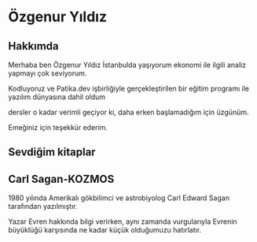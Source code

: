 <h1>Özgenur Yıldız</h1>


<h2>Hakkımda</h2>

<p> Merhaba ben Özgenur Yıldız İstanbulda yaşıyorum ekonomi ile ilgili analiz yapmayı çok seviyorum.</p>
<p> Kodluyoruz ve Patika.dev işbirliğiyle gerçekleştirilen bir eğitim programı ile yazılım dünyasına dahil oldum </p> 
<p> dersler o kadar verimli geçiyor ki, daha erken başlamadığım için üzgünüm. </p>    
<p> Emeğiniz için teşekkür ederim. </p>


<!--AÇIKLAMA
kendimle ilgili bilgiler verirken aynı zamanda bana değer katan bir oluşuma teşekkür etmek istedim-->

<h2>Sevdiğim kitaplar</h2>


<h2> Carl Sagan-KOZMOS </h2>

<p> 1980 yılında Amerikalı gökbilimci ve astrobiyolog
    Carl Edward Sagan tarafından yazılmıştır. </p>
<p> Yazar Evren hakkında bilgi verirken, aynı zamanda vurgularıyla Evrenin büyüklüğü 
    karşısında ne kadar küçük olduğumuzu hatırlatır.  </p>  

